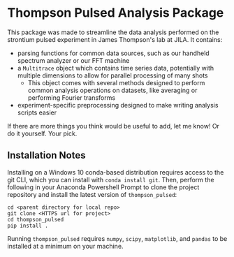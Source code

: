 # Thompson Pulsed Analysis Package

This package was made to streamline the data analysis performed on the strontium pulsed experiment in James Thompson's lab at JILA. It contains:
* parsing functions for common data sources, such as our handheld spectrum analyzer or our FFT machine
* a `Multitrace` object which contains time series data, potentially with multiple dimensions to allow for parallel processing of many shots
	* This object comes with several methods designed to perform common analysis operations on datasets, like averaging or performing Fourier transforms
* experiment-specific preprocessing designed to make writing analysis scripts easier

If there are more things you think would be useful to add, let me know! Or do it yourself. Your pick.

## Installation Notes

Installing on a Windows 10 conda-based distribution requires access to the git CLI, which you can install with `conda install git`. Then, perform the following in your Anaconda Powershell Prompt to clone the project repository and install the latest version of `thompson_pulsed`:

```
cd <parent directory for local repo>
git clone <HTTPS url for project>
cd thompson_pulsed
pip install .
```

Running `thompson_pulsed` requires `numpy`, `scipy`, `matplotlib`, and `pandas` to be installed at a minimum on your machine.